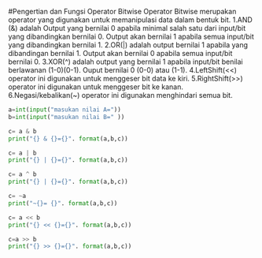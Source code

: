 #Pengertian dan Fungsi Operator Bitwise
Operator Bitwise merupakan operator yang digunakan untuk memanipulasi data dalam bentuk bit.
1.AND (&) adalah Output yang bernilai 0 apabila minimal salah satu dari input/bit yang dibandingkan bernilai 0. Output akan bernilai 1 apabila semua input/bit yang dibandingkan bernilai 1.
2.OR(|) adalah output bernilai 1 apabila yang dibandingan bernilai 1. Output akan bernilai 0 apabila semua input/bit bernilai 0.
3.XOR(^) adalah output yang bernilai 1 apabila input/bit benilai berlawanan (1-0)(0-1). Ouput bernilai 0 (0-0) atau (1-1).
4.LeftShift(<<) operator ini digunakan untuk menggeser bit data ke kiri.
5.RightShift(>>) operator ini digunakan untuk menggeser bit ke kanan.
6.Negasi/kebalikan(~) operator ini digunakan menghindari semua bit.


```python
a=int(input("masukan nilai A="))
b=int(input("masukan nilai B=" ))

c= a & b
print("{} & {}={}". format(a,b,c))

c= a | b
print("{} | {}={}". format(a,b,c))

c= a ^ b
print("{} | {}={}". format(a,b,c))

c= ~a
print("~{}= {}". format(a,b,c))

c= a << b
print("{} << {}={}". format(a,b,c))

c=a >> b
print("{} >> {}={}". format(a,b,c))
```
